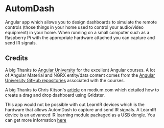 # AutomDash

Angular app which allows you to design dashboards to simulate the remote controls (those things in your home used to control your audio/video equipment) in your home. When running on a small computer such as a Raspberry Pi with the appropriate hardware attached you can capture and send IR signals. 


## Credits

   A big Thanks to [Angular University](https://angular-university.io/) for the excellent Angular courses. A lot of Angular Material and NGRX entity/data content comes from the [Angular University GitHub repositories](https://github.com/angular-university) associated with the courses.

   A big Thanks to Chris Kitson's [article](https://medium.com/javascript-in-plain-english/drag-and-drop-dashboard-builder-with-angular-and-gridster-a07592e54ce2) on medium.com which detailed how to create a drag and drop dashboard using Gridster.

   This app would not be possible with out LearnIR devices which is the hardware that allows AutomDash to capture and send IR signals. A LearnIR device is an advanced IR learning module packaged as a USB dongle. You can get more information [here](https://www.analysir.com/blog/product/learnir-advanced-infrared-learner-module/) 
